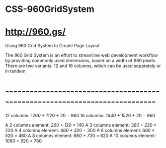 # CSS-960GridSystem
# http://960.gs/

Using 960 Grid System to Create Page Layout

The 960 Grid System is an effort to streamline web development workflow by providing commonly used dimensions, based on a width of 960 pixels.
There are two variants: 12 and 16 columns, which can be used separately or in tandem
# ---------------------------------------------------------------------------
12 columns: 12*60 + 11*20 + 20 = 960
16 columns: 16*40 + 15*20 + 20 = 960

A 2 columns element: 2*60 + 1*20 = 140
A 3 columns element: 3*60 + 2*20 = 220
A 4 columns element: 4*60 + 3*20 = 300
A 6 columns element: 6*60 + 5*20 = 460
A 8 columns element: 8*60 + 7*20 = 620
A 10 columns element: 10*60 + 9*20 = 780
